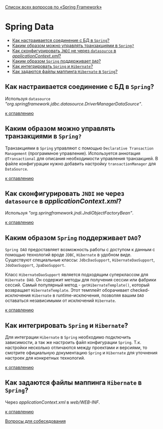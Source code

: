 [Список всех вопросов по «Spring Framework»](spring.md)

# Spring Data
+ [Как настраивается соединение с БД в `Spring`?](#как-настраивается-соединение-с-бд-в-spring)
+ [Каким образом можно управлять транзакциями в `Spring?`](#каким-образом-можно-управлять-транзакциями-в-spring)
+ [Как сконфигурировать `JNDI` не через `datasource` в _applicationContext.xml_?](#как-сконфигурировать-jndi-не-через-datasource-в-applicationcontextxml)
+ [Каким образом `Spring` поддерживает `DAO`?](#каким-образом-spring-поддерживает-dao)
+ [Как интегрировать `Spring` и `Hibernate`?](#как-интегрировать-spring-и-hibernate)
+ [Как задаются файлы маппинга `Hibernate` в `Spring`?](#как-задаются-файлы-маппинга-hibernate-в-spring)

## Как настраивается соединение с БД в `Spring`?

Используя `datasource` _"org.springframework.jdbc.datasource.DriverManagerDataSource"_.

[к оглавлению](#spring-data)

## Каким образом можно управлять транзакциями в `Spring?`

Транзакциями в `Spring` управляют с помощью `Declarative Transaction Management`
(программное управление). Используется аннотация `@Transactional` для описания
необходимости управления транзакцией. В файле конфигурации нужно добавить
настройку `transactionManager` для `DataSource`.

[к оглавлению](#spring-data)

## Как сконфигурировать `JNDI` не через `datasource` в _applicationContext.xml_?

Используя _"org.springframework.jndi.JndiObjectFactoryBean"_.

[к оглавлению](#spring-data)

## Каким образом `Spring` поддерживает `DAO`?

`Spring DAO` предоставляет возможность работы с доступом к данным с помощью
технологий вроде `JDBC`, `Hibernate` в удобном виде. Существуют специальные классы:
`JdbcDaoSupport`, `HibernateDaoSupport`, `JdoDaoSupport`, `JpaDaoSupport`.

Класс `HibernateDaoSupport` является подходящим суперклассом для `Hibernate DAO`. Он
содержит методы для получения сессии или фабрики сессий. Самый популярный
метод - `getHibernateTemplate()`, который возвращает `HibernateTemplate`. Этот
темплейт оборачивает checked-исключения `Hibernate` в runtime-исключения,
позволяя вашим `DAO` оставаться независимыми от исключений `Hibernate`.

[к оглавлению](#spring-data)

## Как интегрировать `Spring` и `Hibernate`?

Для интеграции `Hibernate` в `Spring` необходимо подключить зависимости, а так же
настроить файл конфигурации `Spring`. Т.к. настройки несколько отличаются между
проектами и версиями, то смотрите официальную документацию `Spring` и `Hibernate`
для уточнения настроек для конкретных технологий.

[к оглавлению](#spring-data)

## Как задаются файлы маппинга `Hibernate` в `Spring`?

Через _applicationContext.xml_ в _web/WEB-INF_.

[к оглавлению](#spring-data)

[Вопросы для собеседования](README.md)
